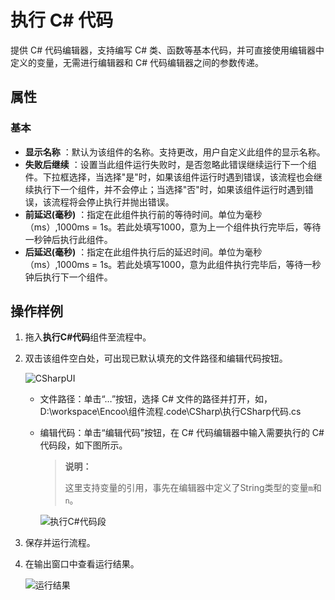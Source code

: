 # 执行 C# 代码

提供 C# 代码编辑器，支持编写 C# 类、函数等基本代码，并可直接使用编辑器中定义的变量，无需进行编辑器和 C# 代码编辑器之间的参数传递。

## 属性

### 基本

- **显示名称** ：默认为该组件的名称。支持更改，用户自定义此组件的显示名称。
- **失败后继续** ：设置当此组件运行失败时，是否忽略此错误继续运行下一个组件。下拉框选择，当选择"是"时，如果该组件运行时遇到错误，该流程也会继续执行下一个组件，并不会停止；当选择"否"时，如果该组件运行时遇到错误，该流程将会停止执行并抛出错误。
- **前延迟(毫秒)** ：指定在此组件执行前的等待时间。单位为毫秒（ms）,1000ms = 1s。若此处填写1000，意为上一个组件执行完毕后，等待一秒钟后执行此组件。
- **后延迟(毫秒)** ：指定在此组件执行后的延迟时间。单位为毫秒（ms）,1000ms = 1s。若此处填写1000，意为此组件执行完毕后，等待一秒钟后执行下一个组件。

## 操作样例

1. 拖入**执行C#代码**组件至流程中。
2. 双击该组件空白处，可出现已默认填充的文件路径和编辑代码按钮。

    ![CSharpUI](https://docimages.blob.core.chinacloudapi.cn/images/Activities/CSharp20201211.png)

    - 文件路径：单击“…”按钮，选择 C# 文件的路径并打开，如，D:\workspace\Encoo\组件流程\.code\CSharp\执行CSharp代码.cs

    - 编辑代码：单击“编辑代码”按钮，在 C# 代码编辑器中输入需要执行的 C# 代码段，如下图所示。
        >**说明：**
        >
        >这里支持变量的引用，事先在编辑器中定义了String类型的变量`m`和`n`。
  
      ![执行C#代码段](https://docimages.blob.core.chinacloudapi.cn/images/Activities/executecsharpcode20210303.png)

3. 保存并运行流程。
4. 在输出窗口中查看运行结果。

   ![运行结果](https://docimages.blob.core.chinacloudapi.cn/images/Activities/executecsharpresult20210303.png)
